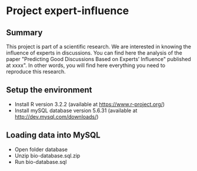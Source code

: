 # Project expert-influence

## Summary
This project is part of a scientific research. We are interested in knowing the influence of experts in discussions.
You can find here the analysis of the paper "Predicting Good Discussions Based on Experts’ Influence" published at xxxx".
In other words, you will find here everything you need to reproduce this research.


## Setup the environment
- Install R version 3.2.2 (available at https://www.r-project.org/)
- Install mySQL database version 5.6.31 (available at http://dev.mysql.com/downloads/)

## Loading data into MySQL
- Open folder database
- Unzip bio-database.sql.zip
- Run bio-database.sql



